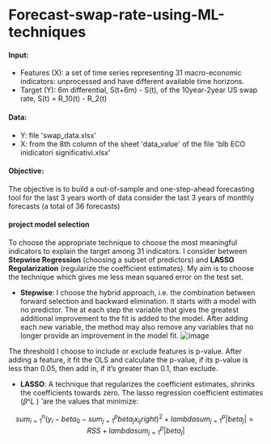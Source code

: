 # Forecast-swap-rate-using-ML-techniques
#### Input: 
 - Features (X): a set of time series representing 31 macro-economic indicators: unprocessed and have different available time horizons.
 - Target (Y): 6m differential, S(t+6m) - S(t), of the 10year-2year US swap rate, S(t) = R_10(t) - R_2(t) 
#### Data:
 - Y: file 'swap_data.xlsx'
 - X: from the 8th column of the sheet 'data_value' of the file 'blb ECO inidicatori significativi.xlsx' 
#### Objective: 
The objective is to build a out-of-sample and one-step-ahead forecasting tool for the last 3 years worth of data
consider the last 3 years of monthly forecasts (a total of 36 forecasts)
#### project model selection
To choose the appropriate technique to choose the most meaningful indicators to explain the target among 31 indicators. I consider between **Stepwise Regression** (choosing a subset of predictors) and **LASSO Regularization** (regularize the coefficient estimates). My aim is to choose the technique which gives me less mean squared error on the test set. 
- **Stepwise**: I choose the hybrid approach, i.e. the combination between forward selection and backward elimination. It starts with a model with no predictor. The at each step the variable that gives the greatest additional improvement to the fit is added to the model. After adding each new variable, the method may also remove any variables that no longer provide an improvement in the model fit.
  ![image](https://github.com/user-attachments/assets/3f55273f-2f32-433d-9715-d9392a003e49)

The threshold I choose to include or exclude features is p-value. After adding a feature, it fit the OLS and calculate the p-value, if its p-value is less than 0.05, then add in, if it’s greater than 0.1, than exclude.
- **LASSO**: A technique that regularizes the coefficient estimates, shrinks the coefficients towards zero. The lasso regression coefficient estimates (𝛽^𝐿 ) ̂ are the values that minimize:

$$sum_{i=1}^{n} \left( y_i - beta_0 - sum_{j=1}^{p} beta_j x_{ij} right)^2 + lambda sum_{j=1}^{p} |beta_j| = RSS + lambda sum_{j=1}^{p} |beta_j|$$

